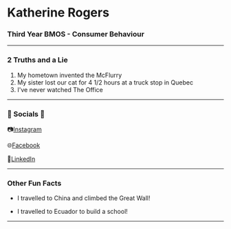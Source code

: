 # Katherine Rogers 

### Third Year BMOS - Consumer Behaviour

---

### 2 Truths and a Lie

1. My hometown invented the McFlurry
2. My sister lost our cat for 4 1/2 hours at a truck stop in Quebec
3. I've never watched The Office

---

### :mega: Socials :mega: 


:camera:[Instagram](https://www.instagram.com/katherine.rogers/)

:globe_with_meridians:[Facebook](https://www.facebook.com/katherine.rogers.5454)

:briefcase:[LinkedIn](www.linkedin.com/in/katherine-anne-rogers)

---

### Other Fun Facts

- I travelled to China and climbed the Great Wall!

- I travelled to Ecuador to build a school!

---
